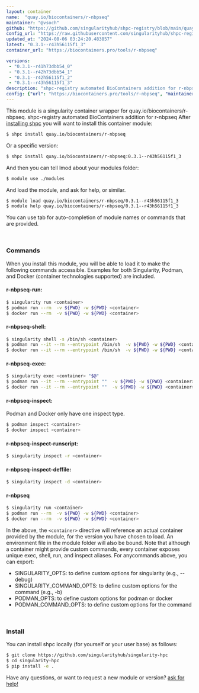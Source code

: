 ```yaml
---
layout: container
name:  "quay.io/biocontainers/r-nbpseq"
maintainer: "@vsoch"
github: "https://github.com/singularityhub/shpc-registry/blob/main/quay.io/biocontainers/r-nbpseq/container.yaml"
config_url: "https://raw.githubusercontent.com/singularityhub/shpc-registry/main/quay.io/biocontainers/r-nbpseq/container.yaml"
updated_at: "2024-08-06 03:24:20.483857"
latest: "0.3.1--r43h56115f1_3"
container_url: "https://biocontainers.pro/tools/r-nbpseq"

versions:
 - "0.3.1--r41h73dbb54_0"
 - "0.3.1--r42h73dbb54_1"
 - "0.3.1--r42h56115f1_2"
 - "0.3.1--r43h56115f1_3"
description: "shpc-registry automated BioContainers addition for r-nbpseq"
config: {"url": "https://biocontainers.pro/tools/r-nbpseq", "maintainer": "@vsoch", "description": "shpc-registry automated BioContainers addition for r-nbpseq", "latest": {"0.3.1--r43h56115f1_3": "sha256:c77415737a2ed05172618180e89f79837b6310e9eb05472f7173139d1965476d"}, "tags": {"0.3.1--r41h73dbb54_0": "sha256:ab30ce73564cc8e4c2bc7e96fe80ef86fd3805b2ec98d699ace24b99b2383fcd", "0.3.1--r42h73dbb54_1": "sha256:3f497fbf5186d9ffe320bed5e38bd90c6b1294befdb385ace296c0da174794ba", "0.3.1--r42h56115f1_2": "sha256:bbfde707be1f32da8ca5ca735019a85a79c4a5452dc22b54059ad6c08fba62a2", "0.3.1--r43h56115f1_3": "sha256:c77415737a2ed05172618180e89f79837b6310e9eb05472f7173139d1965476d"}, "docker": "quay.io/biocontainers/r-nbpseq"}
---
```


This module is a singularity container wrapper for quay.io/biocontainers/r-nbpseq.
shpc-registry automated BioContainers addition for r-nbpseq
After [installing shpc](#install) you will want to install this container module:


```bash
$ shpc install quay.io/biocontainers/r-nbpseq
```

Or a specific version:

```bash
$ shpc install quay.io/biocontainers/r-nbpseq:0.3.1--r43h56115f1_3
```

And then you can tell lmod about your modules folder:

```bash
$ module use ./modules
```

And load the module, and ask for help, or similar.

```bash
$ module load quay.io/biocontainers/r-nbpseq/0.3.1--r43h56115f1_3
$ module help quay.io/biocontainers/r-nbpseq/0.3.1--r43h56115f1_3
```

You can use tab for auto-completion of module names or commands that are provided.

<br>

### Commands

When you install this module, you will be able to load it to make the following commands accessible.
Examples for both Singularity, Podman, and Docker (container technologies supported) are included.

#### r-nbpseq-run:

```bash
$ singularity run <container>
$ podman run --rm  -v ${PWD} -w ${PWD} <container>
$ docker run --rm  -v ${PWD} -w ${PWD} <container>
```

#### r-nbpseq-shell:

```bash
$ singularity shell -s /bin/sh <container>
$ podman run --it --rm --entrypoint /bin/sh  -v ${PWD} -w ${PWD} <container>
$ docker run --it --rm --entrypoint /bin/sh  -v ${PWD} -w ${PWD} <container>
```

#### r-nbpseq-exec:

```bash
$ singularity exec <container> "$@"
$ podman run --it --rm --entrypoint ""  -v ${PWD} -w ${PWD} <container> "$@"
$ docker run --it --rm --entrypoint ""  -v ${PWD} -w ${PWD} <container> "$@"
```

#### r-nbpseq-inspect:

Podman and Docker only have one inspect type.

```bash
$ podman inspect <container>
$ docker inspect <container>
```

#### r-nbpseq-inspect-runscript:

```bash
$ singularity inspect -r <container>
```

#### r-nbpseq-inspect-deffile:

```bash
$ singularity inspect -d <container>
```



#### r-nbpseq

```bash
$ singularity run <container>
$ podman run --rm  -v ${PWD} -w ${PWD} <container>
$ docker run --rm  -v ${PWD} -w ${PWD} <container>
```


In the above, the `<container>` directive will reference an actual container provided
by the module, for the version you have chosen to load. An environment file in the
module folder will also be bound. Note that although a container
might provide custom commands, every container exposes unique exec, shell, run, and
inspect aliases. For anycommands above, you can export:

 - SINGULARITY_OPTS: to define custom options for singularity (e.g., --debug)
 - SINGULARITY_COMMAND_OPTS: to define custom options for the command (e.g., -b)
 - PODMAN_OPTS: to define custom options for podman or docker
 - PODMAN_COMMAND_OPTS: to define custom options for the command

<br>

### Install

You can install shpc locally (for yourself or your user base) as follows:

```bash
$ git clone https://github.com/singularityhub/singularity-hpc
$ cd singularity-hpc
$ pip install -e .
```

Have any questions, or want to request a new module or version? [ask for help!](https://github.com/singularityhub/singularity-hpc/issues)